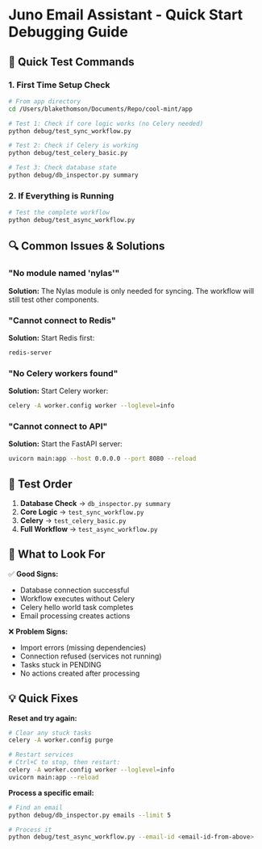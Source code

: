 # Juno Email Assistant - Quick Start Debugging Guide

## 🚀 Quick Test Commands

### 1. First Time Setup Check
```bash
# From app directory
cd /Users/blakethomson/Documents/Repo/cool-mint/app

# Test 1: Check if core logic works (no Celery needed)
python debug/test_sync_workflow.py

# Test 2: Check if Celery is working
python debug/test_celery_basic.py

# Test 3: Check database state
python debug/db_inspector.py summary
```

### 2. If Everything is Running
```bash
# Test the complete workflow
python debug/test_async_workflow.py
```

## 🔍 Common Issues & Solutions

### "No module named 'nylas'"
**Solution:** The Nylas module is only needed for syncing. The workflow will still test other components.

### "Cannot connect to Redis"
**Solution:** Start Redis first:
```bash
redis-server
```

### "No Celery workers found"
**Solution:** Start Celery worker:
```bash
celery -A worker.config worker --loglevel=info
```

### "Cannot connect to API"
**Solution:** Start the FastAPI server:
```bash
uvicorn main:app --host 0.0.0.0 --port 8080 --reload
```

## 📝 Test Order

1. **Database Check** → `db_inspector.py summary`
2. **Core Logic** → `test_sync_workflow.py`
3. **Celery** → `test_celery_basic.py`  
4. **Full Workflow** → `test_async_workflow.py`

## 🎯 What to Look For

✅ **Good Signs:**
- Database connection successful
- Workflow executes without Celery
- Celery hello world task completes
- Email processing creates actions

❌ **Problem Signs:**
- Import errors (missing dependencies)
- Connection refused (services not running)
- Tasks stuck in PENDING
- No actions created after processing

## 💡 Quick Fixes

**Reset and try again:**
```bash
# Clear any stuck tasks
celery -A worker.config purge

# Restart services
# Ctrl+C to stop, then restart:
celery -A worker.config worker --loglevel=info
uvicorn main:app --reload
```

**Process a specific email:**
```bash
# Find an email
python debug/db_inspector.py emails --limit 5

# Process it
python debug/test_async_workflow.py --email-id <email-id-from-above>
```